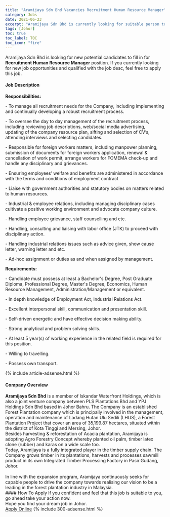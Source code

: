```yaml
---
title: "Aramijaya Sdn Bhd Vacancies Recruitment Human Resource Manager" 
category: Jobs 
date: 2021-06-23 
excerpt: "Aramijaya Sdn Bhd is currently looking for suitable person to fill in the Recruitment Human Resource Manager which based in Johor" 
tags: [Johor] 
toc: true 
toc_label: TOC 
toc_icon: "fire" 
--- 
```


<p>Aramijaya Sdn Bhd is looking for new potential candidates to fill in for <b>Recruitment Human Resource Manager</b> position. If you currently looking for new job opportunities and qualified with the job desc, feel free to apply this job.
</p><div><div><h4>Job Description</h4></div><div><div><span><div><p><strong>Responsibilities:</strong></p><p>- To manage all recruitment needs for the Company, including implementing and continually developing a robust recruitment process.</p><p>- To oversee the day to day management of the recruitment process, including reviewing job descriptions, web/social media advertising, updating of the company resource plan, sifting and selection of CV&#8217;s, attending interviews and selecting candidates.</p><p>- Responsible for foreign workers matters, including manpower planning, submission of documents for foreign workers application, renewal &amp; cancellation of work permit, arrange workers for FOMEMA check-up and handle any disciplinary and grievances.</p><p>- Ensuring employees&#8217; welfare and benefits are administered in accordance with the terms and conditions of employment contract</p><p>- Liaise with government authorities and statutory bodies on matters related to human resources.</p><p>- Industrial &amp; employee relations, including managing disciplinary cases cultivate a positive working environment and advocate company culture.</p><p>- Handling employee grievance, staff counselling and etc.</p><p>- Handling, consulting and liaising with labor office (JTK) to proceed with disciplinary action.</p><p>- Handling industrial relations issues such as advice given, show cause letter, warning letter and etc.</p><p>- Ad-hoc assignment or duties as and when assigned by management.</p><p><strong>Requirements:</strong></p><p>- Candidate must possess at least a Bachelor's Degree, Post Graduate Diploma, Professional Degree, Master's Degree, Economics, Human Resource Management, Administration/Management or equivalent.</p><p>- In depth knowledge of Employment Act, Industrial Relations Act.</p><p>- Excellent interpersonal skill, communication and presentation skill.</p><p>- Self-driven energetic and have effective decision making ability.</p><p>- Strong analytical and problem solving skills.</p><p>- At least 5 year(s) of working experience in the related field is required for this position.</p><p>- Willing to travelling.</p><p>- Possess own transport.</p></div></span></div></div></div> 
{% include article-adsense.html %} 
<div><div><h4>Company Overview</h4></div><div><div><span><div><div><strong>Aramijaya Sdn Bhd</strong> is a member of Iskandar Waterfront Holdings, which is also a joint venture company between PLS Plantations Bhd and YPJ Holdings Sdn Bhd based in Johor Bahru.&#160;The Company is an established Forest Plantation company which is principally involved in the management, operation and maintenance of Ladang Hutan Ulu Sedili (LHUS), a Forest Plantation Project that cover an area of 35,199.87 hectares, situated within the district of Kota Tinggi and Mersing, Johor.</div>
<div>Besides harvesting &amp; reforestation of Acacia plantation, Aramijaya is adopting Agro Forestry Concept whereby planted&#160;oil palm, timber latex clone (rubber) and karas on a wide scale too.</div>
<div>Today, Aramijaya is a fully integrated player in the timber supply chain. The Company grows timber in its plantations, harvests and processes sawmill product in its own Integrated Timber Processing Factory in Pasir Gudang, Johor.</div>
<div><br>
In line with the expansion program, Aramijaya continuously seeks for capable people to drive the company towards realising our vision to be a leading in the forest plantation industry in Malaysia.</div></div></span></div></div></div> 
#### How To Apply 
If you confident and feel that this job is suitable to you, go ahead take your action now. <br/> 
Hope you find your dream job in Johor. <br/> 
<a href="https://www.jobstreet.com.my/en/job/recruitment-human-resource-manager-4597865?jobId=jobstreet-my-job-4597865&" class="btn btn--info" target="_blank" rel="nofollow noopenner">Apply Online</a> 
{% include 300-adsense.html %} 